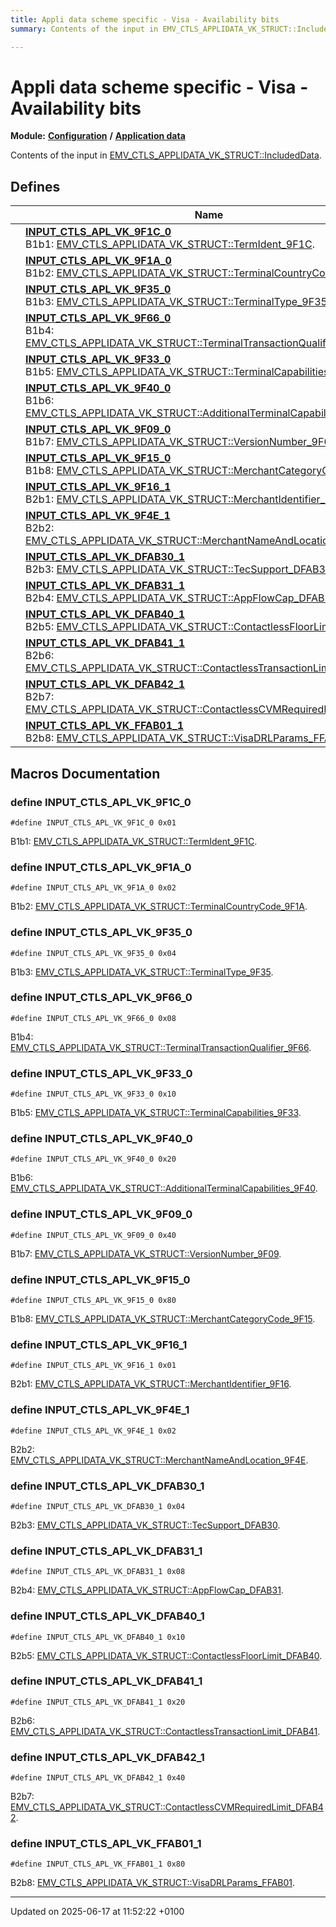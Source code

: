 ```yaml
---
title: Appli data scheme specific - Visa - Availability bits
summary: Contents of the input in EMV_CTLS_APPLIDATA_VK_STRUCT::IncludedData. 

---
```


# Appli data scheme specific - Visa - Availability bits

**Module:** **[Configuration](group___a_d_k___c_o_n_f_i_g_u_r_a_t_i_o_n.md)** **/** **[Application data](group___d_e_f___c_o_n_f___a_p_p_l_i.md)**

Contents of the input in [EMV_CTLS_APPLIDATA_VK_STRUCT::IncludedData](struct_e_m_v___c_t_l_s___a_p_p_l_i_d_a_t_a___v_k___s_t_r_u_c_t.md#variable-includeddata). 

## Defines

|                | Name           |
| -------------- | -------------- |
|  | **[INPUT_CTLS_APL_VK_9F1C_0](group___d_e_f___i_n_p_u_t___a_p_p_l_i___v_k.md#define-input-ctls-apl-vk-9f1c-0)** <br>B1b1: [EMV_CTLS_APPLIDATA_VK_STRUCT::TermIdent_9F1C](struct_e_m_v___c_t_l_s___a_p_p_l_i_d_a_t_a___v_k___s_t_r_u_c_t.md#variable-termident-9f1c).  |
|  | **[INPUT_CTLS_APL_VK_9F1A_0](group___d_e_f___i_n_p_u_t___a_p_p_l_i___v_k.md#define-input-ctls-apl-vk-9f1a-0)** <br>B1b2: [EMV_CTLS_APPLIDATA_VK_STRUCT::TerminalCountryCode_9F1A](struct_e_m_v___c_t_l_s___a_p_p_l_i_d_a_t_a___v_k___s_t_r_u_c_t.md#variable-terminalcountrycode-9f1a).  |
|  | **[INPUT_CTLS_APL_VK_9F35_0](group___d_e_f___i_n_p_u_t___a_p_p_l_i___v_k.md#define-input-ctls-apl-vk-9f35-0)** <br>B1b3: [EMV_CTLS_APPLIDATA_VK_STRUCT::TerminalType_9F35](struct_e_m_v___c_t_l_s___a_p_p_l_i_d_a_t_a___v_k___s_t_r_u_c_t.md#variable-terminaltype-9f35).  |
|  | **[INPUT_CTLS_APL_VK_9F66_0](group___d_e_f___i_n_p_u_t___a_p_p_l_i___v_k.md#define-input-ctls-apl-vk-9f66-0)** <br>B1b4: [EMV_CTLS_APPLIDATA_VK_STRUCT::TerminalTransactionQualifier_9F66](struct_e_m_v___c_t_l_s___a_p_p_l_i_d_a_t_a___v_k___s_t_r_u_c_t.md#variable-terminaltransactionqualifier-9f66).  |
|  | **[INPUT_CTLS_APL_VK_9F33_0](group___d_e_f___i_n_p_u_t___a_p_p_l_i___v_k.md#define-input-ctls-apl-vk-9f33-0)** <br>B1b5: [EMV_CTLS_APPLIDATA_VK_STRUCT::TerminalCapabilities_9F33](struct_e_m_v___c_t_l_s___a_p_p_l_i_d_a_t_a___v_k___s_t_r_u_c_t.md#variable-terminalcapabilities-9f33).  |
|  | **[INPUT_CTLS_APL_VK_9F40_0](group___d_e_f___i_n_p_u_t___a_p_p_l_i___v_k.md#define-input-ctls-apl-vk-9f40-0)** <br>B1b6: [EMV_CTLS_APPLIDATA_VK_STRUCT::AdditionalTerminalCapabilities_9F40](struct_e_m_v___c_t_l_s___a_p_p_l_i_d_a_t_a___v_k___s_t_r_u_c_t.md#variable-additionalterminalcapabilities-9f40).  |
|  | **[INPUT_CTLS_APL_VK_9F09_0](group___d_e_f___i_n_p_u_t___a_p_p_l_i___v_k.md#define-input-ctls-apl-vk-9f09-0)** <br>B1b7: [EMV_CTLS_APPLIDATA_VK_STRUCT::VersionNumber_9F09](struct_e_m_v___c_t_l_s___a_p_p_l_i_d_a_t_a___v_k___s_t_r_u_c_t.md#variable-versionnumber-9f09).  |
|  | **[INPUT_CTLS_APL_VK_9F15_0](group___d_e_f___i_n_p_u_t___a_p_p_l_i___v_k.md#define-input-ctls-apl-vk-9f15-0)** <br>B1b8: [EMV_CTLS_APPLIDATA_VK_STRUCT::MerchantCategoryCode_9F15](struct_e_m_v___c_t_l_s___a_p_p_l_i_d_a_t_a___v_k___s_t_r_u_c_t.md#variable-merchantcategorycode-9f15).  |
|  | **[INPUT_CTLS_APL_VK_9F16_1](group___d_e_f___i_n_p_u_t___a_p_p_l_i___v_k.md#define-input-ctls-apl-vk-9f16-1)** <br>B2b1: [EMV_CTLS_APPLIDATA_VK_STRUCT::MerchantIdentifier_9F16](struct_e_m_v___c_t_l_s___a_p_p_l_i_d_a_t_a___v_k___s_t_r_u_c_t.md#variable-merchantidentifier-9f16).  |
|  | **[INPUT_CTLS_APL_VK_9F4E_1](group___d_e_f___i_n_p_u_t___a_p_p_l_i___v_k.md#define-input-ctls-apl-vk-9f4e-1)** <br>B2b2: [EMV_CTLS_APPLIDATA_VK_STRUCT::MerchantNameAndLocation_9F4E](struct_e_m_v___c_t_l_s___a_p_p_l_i_d_a_t_a___v_k___s_t_r_u_c_t.md#variable-merchantnameandlocation-9f4e).  |
|  | **[INPUT_CTLS_APL_VK_DFAB30_1](group___d_e_f___i_n_p_u_t___a_p_p_l_i___v_k.md#define-input-ctls-apl-vk-dfab30-1)** <br>B2b3: [EMV_CTLS_APPLIDATA_VK_STRUCT::TecSupport_DFAB30](struct_e_m_v___c_t_l_s___a_p_p_l_i_d_a_t_a___v_k___s_t_r_u_c_t.md#variable-tecsupport-dfab30).  |
|  | **[INPUT_CTLS_APL_VK_DFAB31_1](group___d_e_f___i_n_p_u_t___a_p_p_l_i___v_k.md#define-input-ctls-apl-vk-dfab31-1)** <br>B2b4: [EMV_CTLS_APPLIDATA_VK_STRUCT::AppFlowCap_DFAB31](struct_e_m_v___c_t_l_s___a_p_p_l_i_d_a_t_a___v_k___s_t_r_u_c_t.md#variable-appflowcap-dfab31).  |
|  | **[INPUT_CTLS_APL_VK_DFAB40_1](group___d_e_f___i_n_p_u_t___a_p_p_l_i___v_k.md#define-input-ctls-apl-vk-dfab40-1)** <br>B2b5: [EMV_CTLS_APPLIDATA_VK_STRUCT::ContactlessFloorLimit_DFAB40](struct_e_m_v___c_t_l_s___a_p_p_l_i_d_a_t_a___v_k___s_t_r_u_c_t.md#variable-contactlessfloorlimit-dfab40).  |
|  | **[INPUT_CTLS_APL_VK_DFAB41_1](group___d_e_f___i_n_p_u_t___a_p_p_l_i___v_k.md#define-input-ctls-apl-vk-dfab41-1)** <br>B2b6: [EMV_CTLS_APPLIDATA_VK_STRUCT::ContactlessTransactionLimit_DFAB41](struct_e_m_v___c_t_l_s___a_p_p_l_i_d_a_t_a___v_k___s_t_r_u_c_t.md#variable-contactlesstransactionlimit-dfab41).  |
|  | **[INPUT_CTLS_APL_VK_DFAB42_1](group___d_e_f___i_n_p_u_t___a_p_p_l_i___v_k.md#define-input-ctls-apl-vk-dfab42-1)** <br>B2b7: [EMV_CTLS_APPLIDATA_VK_STRUCT::ContactlessCVMRequiredLimit_DFAB42](struct_e_m_v___c_t_l_s___a_p_p_l_i_d_a_t_a___v_k___s_t_r_u_c_t.md#variable-contactlesscvmrequiredlimit-dfab42).  |
|  | **[INPUT_CTLS_APL_VK_FFAB01_1](group___d_e_f___i_n_p_u_t___a_p_p_l_i___v_k.md#define-input-ctls-apl-vk-ffab01-1)** <br>B2b8: [EMV_CTLS_APPLIDATA_VK_STRUCT::VisaDRLParams_FFAB01](struct_e_m_v___c_t_l_s___a_p_p_l_i_d_a_t_a___v_k___s_t_r_u_c_t.md#variable-visadrlparams-ffab01).  |




## Macros Documentation

### define INPUT_CTLS_APL_VK_9F1C_0

```
#define INPUT_CTLS_APL_VK_9F1C_0 0x01
```

B1b1: [EMV_CTLS_APPLIDATA_VK_STRUCT::TermIdent_9F1C](struct_e_m_v___c_t_l_s___a_p_p_l_i_d_a_t_a___v_k___s_t_r_u_c_t.md#variable-termident-9f1c). 

### define INPUT_CTLS_APL_VK_9F1A_0

```
#define INPUT_CTLS_APL_VK_9F1A_0 0x02
```

B1b2: [EMV_CTLS_APPLIDATA_VK_STRUCT::TerminalCountryCode_9F1A](struct_e_m_v___c_t_l_s___a_p_p_l_i_d_a_t_a___v_k___s_t_r_u_c_t.md#variable-terminalcountrycode-9f1a). 

### define INPUT_CTLS_APL_VK_9F35_0

```
#define INPUT_CTLS_APL_VK_9F35_0 0x04
```

B1b3: [EMV_CTLS_APPLIDATA_VK_STRUCT::TerminalType_9F35](struct_e_m_v___c_t_l_s___a_p_p_l_i_d_a_t_a___v_k___s_t_r_u_c_t.md#variable-terminaltype-9f35). 

### define INPUT_CTLS_APL_VK_9F66_0

```
#define INPUT_CTLS_APL_VK_9F66_0 0x08
```

B1b4: [EMV_CTLS_APPLIDATA_VK_STRUCT::TerminalTransactionQualifier_9F66](struct_e_m_v___c_t_l_s___a_p_p_l_i_d_a_t_a___v_k___s_t_r_u_c_t.md#variable-terminaltransactionqualifier-9f66). 

### define INPUT_CTLS_APL_VK_9F33_0

```
#define INPUT_CTLS_APL_VK_9F33_0 0x10
```

B1b5: [EMV_CTLS_APPLIDATA_VK_STRUCT::TerminalCapabilities_9F33](struct_e_m_v___c_t_l_s___a_p_p_l_i_d_a_t_a___v_k___s_t_r_u_c_t.md#variable-terminalcapabilities-9f33). 

### define INPUT_CTLS_APL_VK_9F40_0

```
#define INPUT_CTLS_APL_VK_9F40_0 0x20
```

B1b6: [EMV_CTLS_APPLIDATA_VK_STRUCT::AdditionalTerminalCapabilities_9F40](struct_e_m_v___c_t_l_s___a_p_p_l_i_d_a_t_a___v_k___s_t_r_u_c_t.md#variable-additionalterminalcapabilities-9f40). 

### define INPUT_CTLS_APL_VK_9F09_0

```
#define INPUT_CTLS_APL_VK_9F09_0 0x40
```

B1b7: [EMV_CTLS_APPLIDATA_VK_STRUCT::VersionNumber_9F09](struct_e_m_v___c_t_l_s___a_p_p_l_i_d_a_t_a___v_k___s_t_r_u_c_t.md#variable-versionnumber-9f09). 

### define INPUT_CTLS_APL_VK_9F15_0

```
#define INPUT_CTLS_APL_VK_9F15_0 0x80
```

B1b8: [EMV_CTLS_APPLIDATA_VK_STRUCT::MerchantCategoryCode_9F15](struct_e_m_v___c_t_l_s___a_p_p_l_i_d_a_t_a___v_k___s_t_r_u_c_t.md#variable-merchantcategorycode-9f15). 

### define INPUT_CTLS_APL_VK_9F16_1

```
#define INPUT_CTLS_APL_VK_9F16_1 0x01
```

B2b1: [EMV_CTLS_APPLIDATA_VK_STRUCT::MerchantIdentifier_9F16](struct_e_m_v___c_t_l_s___a_p_p_l_i_d_a_t_a___v_k___s_t_r_u_c_t.md#variable-merchantidentifier-9f16). 

### define INPUT_CTLS_APL_VK_9F4E_1

```
#define INPUT_CTLS_APL_VK_9F4E_1 0x02
```

B2b2: [EMV_CTLS_APPLIDATA_VK_STRUCT::MerchantNameAndLocation_9F4E](struct_e_m_v___c_t_l_s___a_p_p_l_i_d_a_t_a___v_k___s_t_r_u_c_t.md#variable-merchantnameandlocation-9f4e). 

### define INPUT_CTLS_APL_VK_DFAB30_1

```
#define INPUT_CTLS_APL_VK_DFAB30_1 0x04
```

B2b3: [EMV_CTLS_APPLIDATA_VK_STRUCT::TecSupport_DFAB30](struct_e_m_v___c_t_l_s___a_p_p_l_i_d_a_t_a___v_k___s_t_r_u_c_t.md#variable-tecsupport-dfab30). 

### define INPUT_CTLS_APL_VK_DFAB31_1

```
#define INPUT_CTLS_APL_VK_DFAB31_1 0x08
```

B2b4: [EMV_CTLS_APPLIDATA_VK_STRUCT::AppFlowCap_DFAB31](struct_e_m_v___c_t_l_s___a_p_p_l_i_d_a_t_a___v_k___s_t_r_u_c_t.md#variable-appflowcap-dfab31). 

### define INPUT_CTLS_APL_VK_DFAB40_1

```
#define INPUT_CTLS_APL_VK_DFAB40_1 0x10
```

B2b5: [EMV_CTLS_APPLIDATA_VK_STRUCT::ContactlessFloorLimit_DFAB40](struct_e_m_v___c_t_l_s___a_p_p_l_i_d_a_t_a___v_k___s_t_r_u_c_t.md#variable-contactlessfloorlimit-dfab40). 

### define INPUT_CTLS_APL_VK_DFAB41_1

```
#define INPUT_CTLS_APL_VK_DFAB41_1 0x20
```

B2b6: [EMV_CTLS_APPLIDATA_VK_STRUCT::ContactlessTransactionLimit_DFAB41](struct_e_m_v___c_t_l_s___a_p_p_l_i_d_a_t_a___v_k___s_t_r_u_c_t.md#variable-contactlesstransactionlimit-dfab41). 

### define INPUT_CTLS_APL_VK_DFAB42_1

```
#define INPUT_CTLS_APL_VK_DFAB42_1 0x40
```

B2b7: [EMV_CTLS_APPLIDATA_VK_STRUCT::ContactlessCVMRequiredLimit_DFAB42](struct_e_m_v___c_t_l_s___a_p_p_l_i_d_a_t_a___v_k___s_t_r_u_c_t.md#variable-contactlesscvmrequiredlimit-dfab42). 

### define INPUT_CTLS_APL_VK_FFAB01_1

```
#define INPUT_CTLS_APL_VK_FFAB01_1 0x80
```

B2b8: [EMV_CTLS_APPLIDATA_VK_STRUCT::VisaDRLParams_FFAB01](struct_e_m_v___c_t_l_s___a_p_p_l_i_d_a_t_a___v_k___s_t_r_u_c_t.md#variable-visadrlparams-ffab01). 



-------------------------------

Updated on 2025-06-17 at 11:52:22 +0100